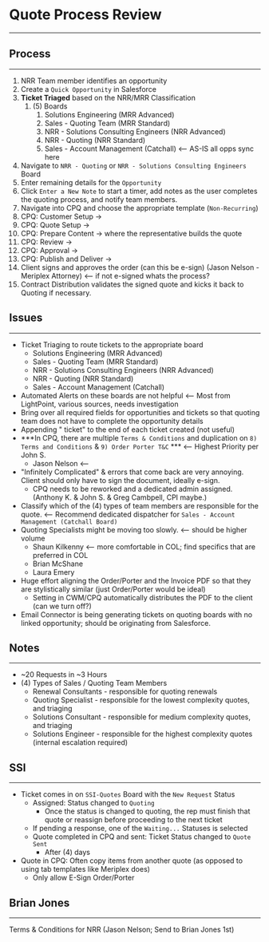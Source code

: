 # Quote Process Review
---
## Process
---
1. NRR Team member identifies an opportunity 
2. Create a `Quick Opportunity` in Salesforce
3. **Ticket Triaged** based on the NRR/MRR Classification
	1. (5) Boards
		1. Solutions Engineering (MRR Advanced)
		2. Sales - Quoting Team (MRR Standard)
		3. NRR - Solutions Consulting Engineers (NRR Advanced)
		4. NRR - Quoting (NRR Standard)
		5. Sales - Account Management (Catchall) <-- AS-IS all opps sync here
4. Navigate to `NRR - Quoting` or `NRR - Solutions Consulting Engineers` Board
5. Enter remaining details for the `Opportunity`
6. Click `Enter a New Note` to start a timer, add notes as the user completes the quoting process, and notify team members.
7. Navigate into CPQ and choose the appropriate template (`Non-Recurring`)
8. CPQ: Customer Setup -> 
9. CPQ: Quote Setup -> 
10. CPQ: Prepare Content -> where the representative builds the quote 
11. CPQ: Review ->
12. CPQ: Approval ->
13. CPQ: Publish and Deliver -> 
14. Client signs and approves the order (can this be e-sign) (Jason Nelson - Meriplex Attorney) <-- if not e-signed whats the process?
15. Contract Distribution validates the signed quote and kicks it back to Quoting if necessary.
## Issues
---
- Ticket Triaging to route tickets to the appropriate board
	- Solutions Engineering (MRR Advanced)
	- Sales - Quoting Team (MRR Standard)
	- NRR - Solutions Consulting Engineers (NRR Advanced)
	- NRR - Quoting (NRR Standard)
	- Sales - Account Management (Catchall)
- Automated Alerts on these boards are not helpful <-- Most from LightPoint, various sources, needs investigation
- Bring over all required fields for opportunities and tickets so that quoting team does not have to complete the opportunity details
- Appending " ticket" to the end of each ticket created (not useful)
- ***In CPQ, there are multiple `Terms & Conditions` and duplication on `8) Terms and Conditions` & `9) Order Porter T&C` *** <-- Highest Priority per John S.
	- Jason Nelson <-- 
- "Infinitely Complicated" & errors that come back are very annoying. Client should only have to sign the document, ideally e-sign.
	- CPQ needs to be reworked and a dedicated admin assigned. (Anthony K. & John S. & Greg Cambpell, CPI maybe.)
- Classify which of the (4) types of team members are responsible for the quote. <-- Recommend dedicated dispatcher for `Sales - Account Management (Catchall Board)`
- Quoting Specialists might be moving too slowly. <-- should be higher volume
	- Shaun Kilkenny <-- more comfortable in COL; find specifics that are preferred in COL
	- Brian McShane
	- Laura Emery
- Huge effort aligning the Order/Porter and the Invoice PDF so that they are stylistically similar (just Order/Porter would be ideal)
	- Setting in CWM/CPQ automatically distributes the PDF to the client (can we turn off?)
- Email Connector is being generating tickets on quoting boards with no linked opportunity; should be originating from Salesforce.
## Notes
---
- ~20 Requests in ~3 Hours
- (4) Types of Sales / Quoting Team Members
	- Renewal Consultants - responsible for quoting renewals
	- Quoting Specialist - responsible for the lowest complexity quotes, and triaging
	- Solutions Consultant - responsible for medium complexity quotes, and triaging
	- Solutions Engineer - responsible for the highest complexity quotes (internal escalation required)

## SSI
---
- Ticket comes in on `SSI-Quotes` Board with the `New Request` Status
	- Assigned: Status changed to `Quoting` 
		- Once the status is changed to quoting, the rep must finish that quote or reassign before proceeding to the next ticket
	- If pending a response, one of the `Waiting...` Statuses is selected
	- Quote completed in CPQ and sent: Ticket Status changed to `Quote Sent`
		- After (4) days 
- Quote in CPQ: Often copy items from another quote (as opposed to using tab templates like Meriplex does)
	- Only allow E-Sign Order/Porter 

## Brian Jones
---
Terms & Conditions for NRR (Jason Nelson; Send to Brian Jones 1st)
